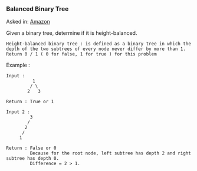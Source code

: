### Balanced Binary Tree

Asked in: [Amazon](#)

Given a binary tree, determine if it is height-balanced.
```
Height-balanced binary tree : is defined as a binary tree in which the depth of the two subtrees of every node never differ by more than 1. 
Return 0 / 1 ( 0 for false, 1 for true ) for this problem
```
Example :
```
Input : 
          1
         / \
        2   3

Return : True or 1 

Input 2 : 
         3
        /
       2
      /
     1

Return : False or 0 
         Because for the root node, left subtree has depth 2 and right subtree has depth 0. 
         Difference = 2 > 1.
```